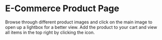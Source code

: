 # E-Commerce Product Page

Browse through different product images and click on the main image to open up a lightbox for a better view. Add the product to your cart and view all items in the top right by clicking the icon.